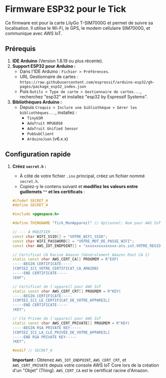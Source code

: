 # Firmware ESP32 pour le Tick

Ce firmware est pour la carte LilyGo T-SIM7000G et permet de suivre sa localisation. Il utilise le Wi-Fi, le GPS, le modem cellulaire SIM7000G, et communique avec AWS IoT.

## Prérequis

1.  **IDE Arduino** (Version 1.8.19 ou plus récente).
2.  **Support ESP32 pour Arduino :**
    *   Dans l'IDE Arduino : `Fichier > Préférences`.
    *   URL Gestionnaire de cartes : `https://raw.githubusercontent.com/espressif/arduino-esp32/gh-pages/package_esp32_index.json`
    *   Puis `Outils > Type de carte > Gestionnaire de cartes...`, recherchez "esp32" et installez "esp32 by Espressif Systems".
3.  **Bibliothèques Arduino :**
    *   Depuis `Croquis > Inclure une bibliothèque > Gérer les bibliothèques...`, installez :
        *   `TinyGSM`
        *   `Adafruit MPU6050`
        *   `Adafruit Unified Sensor`
        *   `PubSubClient`
        *   `ArduinoJson` (v6.x.x)

## Configuration rapide

1.  **Créez `secret.h` :**
    *   À côté de votre fichier `.ino` principal, créez un fichier nommé `secret.h`.
    *   Copiez-y le contenu suivant et **modifiez les valeurs entre guillemets `""` et les certificats** :

    ```cpp
    #ifndef SECRET_H
    #define SECRET_H

    #include <pgmspace.h>

    #define THINGNAME "Tick_MonAppareil" // Optionnel: Nom pour AWS IoT

    // --- À MODIFIER ---
    const char WIFI_SSID[] = "VOTRE_WIFI_SSID";
    const char WIFI_PASSWORD[] = "VOTRE_MOT_DE_PASSE_WIFI";
    const char AWS_IOT_ENDPOINT[] = "xxxxxxxxxxxxxx-ats.iot.VOTRE_REGION.amazonaws.com";

    // Certificat CA Racine Amazon (Généralement Amazon Root CA 1)
    static const char AWS_CERT_CA[] PROGMEM = R"EOF(
    -----BEGIN CERTIFICATE-----
    [COPIEZ_ICI_VOTRE_CERTIFICAT_CA_AMAZON]
    -----END CERTIFICATE-----
    )EOF";

    // Certificat de l'appareil pour AWS IoT
    static const char AWS_CERT_CRT[] PROGMEM = R"KEY(
    -----BEGIN CERTIFICATE-----
    [COPIEZ_ICI_LE_CERTIFICAT_DE_VOTRE_APPAREIL]
    -----END CERTIFICATE-----
    )KEY";

    // Clé Privée de l'appareil pour AWS IoT
    static const char AWS_CERT_PRIVATE[] PROGMEM = R"KEY(
    -----BEGIN RSA PRIVATE KEY-----
    [COPIEZ_ICI_LA_CLÉ_PRIVÉE_DE_VOTRE_APPAREIL]
    -----END RSA PRIVATE KEY-----
    )KEY";

    #endif // SECRET_H
    ```

    **Important :** Obtenez `AWS_IOT_ENDPOINT`, `AWS_CERT_CRT`, et `AWS_CERT_PRIVATE` depuis votre console AWS IoT Core lors de la création d'un "Objet" (Thing). `AWS_CERT_CA` est le certificat racine d'Amazon.